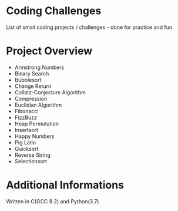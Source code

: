 Coding Challenges
=================
List of small coding projects / challenges - done for practice and fun


Project Overview
================
* Armstrong Numbers
* Binary Search
* Bubblesort
* Change Return
* Collatz-Conjecture Algorithm
* Compression
* Euclidian Algorithm
* Fibonacci
* FizzBuzz
* Heap Permutation
* Insertsort
* Happy Numbers
* Pig Latin
* Quicksort
* Reverse String
* Selectionsort


Additional Informations
=======================
Written in C(GCC 8.2) and Python(3.7)
